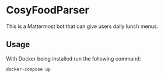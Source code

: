 # CosyFoodParser
This is a Mattermost bot that can give users daily lunch menus.

## Usage
With Docker being installed run the following command:
```bash
docker-compose up
```
